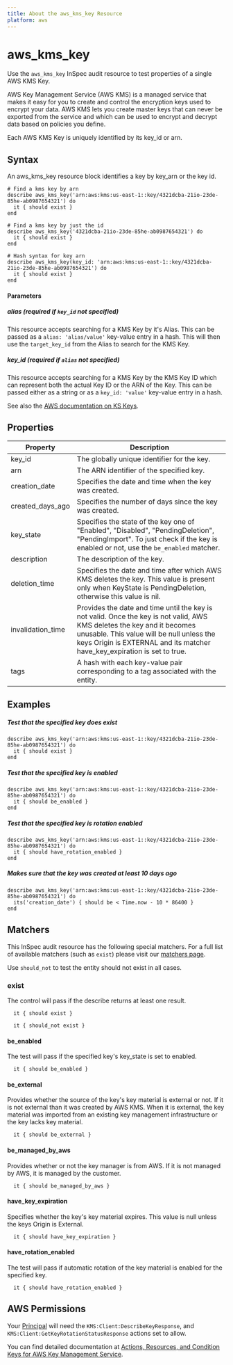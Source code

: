 ```yaml
---
title: About the aws_kms_key Resource
platform: aws
---
```


# aws\_kms\_key

Use the `aws_kms_key` InSpec audit resource to test properties of a single AWS KMS Key.

AWS Key Management Service (AWS KMS) is a managed service that makes it easy for you to create and control the encryption keys used to encrypt your data. AWS KMS lets you create master keys that can never be exported from the service and which can be used to encrypt and decrypt data based on policies you define.

Each AWS KMS Key is uniquely identified by its key\_id or arn.

## Syntax

An aws\_kms\_key resource block identifies a key by key\_arn or the key id.

    # Find a kms key by arn
    describe aws_kms_key('arn:aws:kms:us-east-1::key/4321dcba-21io-23de-85he-ab0987654321') do
      it { should exist }
    end

    # Find a kms key by just the id
    describe aws_kms_key('4321dcba-21io-23de-85he-ab0987654321') do
      it { should exist }
    end

    # Hash syntax for key arn
    describe aws_kms_key(key_id: 'arn:aws:kms:us-east-1::key/4321dcba-21io-23de-85he-ab0987654321') do
      it { should exist }
    end
    
#### Parameters

##### alias _(required if `key_id` not specified)_

This resource accepts searching for a KMS Key by it's Alias.
This can be passed as a `alias: 'alias/value'` key-value entry in a hash. This will then use the `target_key_id` from the Alias to search for the KMS Key.

##### key\_id _(required if `alias` not specified)_

This resource accepts searching for a KMS Key by the KMS Key ID which can represent both the actual Key ID or the ARN of the Key.
This can be passed either as a string or as a `key_id: 'value'` key-value entry in a hash.

See also the [AWS documentation on KS Keys](https://docs.aws.amazon.com/kms/latest/developerguide/getting-started.html).

## Properties

|Property          | Description|
| ---              | --- |
|key\_id            | The globally unique identifier for the key. |
|arn               | The ARN identifier of the specified key. |
|creation\_date     | Specifies the date and time when the key was created. |
|created\_days\_ago  | Specifies the number of days since the key was created. |
|key\_state         | Specifies the state of the key one of "Enabled", "Disabled", "PendingDeletion", "PendingImport". To just check if the key is enabled or not, use the `be_enabled` matcher. |
|description       | The description of the key. |
|deletion\_time     | Specifies the date and time after which AWS KMS deletes the key. This value is present only when KeyState is PendingDeletion, otherwise this value is nil. |
|invalidation\_time | Provides the date and time until the key is not valid.  Once the key is not valid, AWS KMS deletes the key and it becomes unusable.  This value will be null unless the keys Origin is EXTERNAL and its matcher have\_key\_expiration is set to true. |
|tags          | A hash with each key-value pair corresponding to a tag associated with the entity. |

## Examples

##### Test that the specified key does exist
    describe aws_kms_key('arn:aws:kms:us-east-1::key/4321dcba-21io-23de-85he-ab0987654321') do
      it { should exist }
    end

##### Test that the specified key is enabled
    describe aws_kms_key('arn:aws:kms:us-east-1::key/4321dcba-21io-23de-85he-ab0987654321') do
      it { should be_enabled }
    end

##### Test that the specified key is rotation enabled
    describe aws_kms_key('arn:aws:kms:us-east-1::key/4321dcba-21io-23de-85he-ab0987654321') do
      it { should have_rotation_enabled }
    end
    
##### Makes sure that the key was created at least 10 days ago
    describe aws_kms_key('arn:aws:kms:us-east-1::key/4321dcba-21io-23de-85he-ab0987654321') do
      its('creation_date') { should be < Time.now - 10 * 86400 }
    end

## Matchers

This InSpec audit resource has the following special matchers. For a full list of available matchers (such as `exist`) please visit our [matchers page](https://www.inspec.io/docs/reference/matchers/).

Use `should_not` to test the entity should not exist in all cases.

### exist

The control will pass if the describe returns at least one result.


      it { should exist }

      it { should_not exist }

#### be\_enabled

The test will pass if the specified key's key\_state is set to enabled.

      it { should be_enabled }

#### be\_external
Provides whether the source of the key's key material is external or not.  If it is not external than it was created by AWS KMS.  When it is external, the key material was imported from an existing key management infrastructure or the key lacks key material.

      it { should be_external }

#### be\_managed\_by\_aws

Provides whether or not the key manager is from AWS. If it is not managed by AWS, it is managed by the customer.

      it { should be_managed_by_aws }

#### have\_key\_expiration

Specifies whether the key's key material expires. This value is null unless the keys Origin is External.

      it { should have_key_expiration }

#### have\_rotation\_enabled

The test will pass if automatic rotation of the key material is enabled for the specified key.

      it { should have_rotation_enabled }

## AWS Permissions

Your [Principal](https://docs.aws.amazon.com/IAM/latest/UserGuide/intro-structure.html#intro-structure-principal) will need the `KMS:Client:DescribeKeyResponse`, and `KMS:Client:GetKeyRotationStatusResponse` actions set to allow.

You can find detailed documentation at [Actions, Resources, and Condition Keys for AWS Key Management Service](https://docs.aws.amazon.com/IAM/latest/UserGuide/list_awskeymanagementservice.html).
